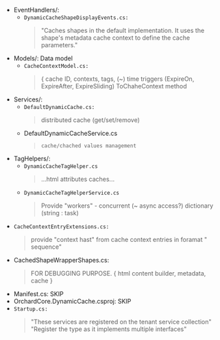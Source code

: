 * EventHandlers/:
  * `DynamicCacheShapeDisplayEvents.cs:`
    > "Caches shapes in the default <see cref="IDynamicCacheService"/> implementation. It uses the shape's metadata cache context to define the cache parameters."
* Models/: Data model
  * `CacheContextModel.cs:`
    > { cache ID, contexts, tags, (~) time triggers (ExpireOn, ExpireAfter, ExpireSliding)
      ToChaheContext method
* Services/:
  * `DefaultDynamicCache.cs:`
    > distributed cache (get/set/remove)
  * DefaultDynamicCacheService.cs
    > `cache/chached values management`
* TagHelpers/:
  * `DynamicCacheTagHelper.cs`
    > ...html attributes caches...
  * `DynamicCacheTagHelperService.cs`
    > Provide "workers" - concurrent (~ async access?) dictionary (string : task<IHtmlContent>)
* `CacheContextEntryExtensions.cs:` 
  > provide "context hast" from cache context entries in foramat "<key><value> sequence"
* CachedShapeWrapperShapes.cs: 
  > FOR DEBUGGING PURPOSE. { html content builder, metadata, cache }
* Manifest.cs: SKIP
* OrchardCore.DynamicCache.csproj: SKIP
* `Startup.cs:` 
  > "These services are registered on the tenant service collection"\
  "Register the type as it implements multiple interfaces"
